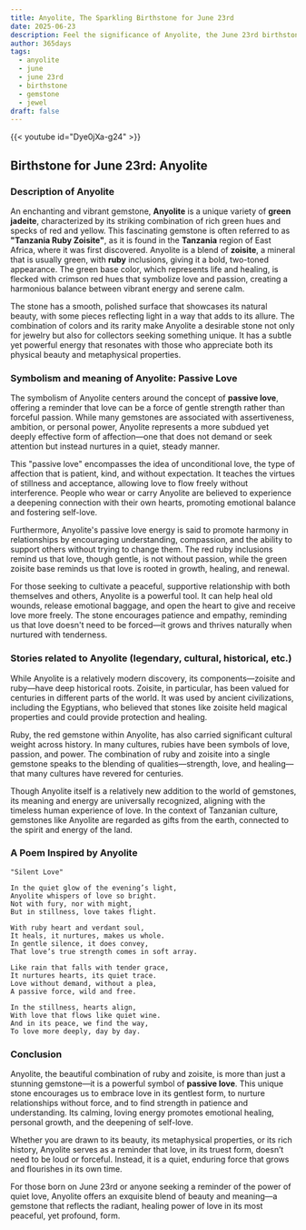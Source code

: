 ```yaml
---
title: Anyolite, The Sparkling Birthstone for June 23rd
date: 2025-06-23
description: Feel the significance of Anyolite, the June 23rd birthstone symbolizing Passive love. Let its beauty and meaning brighten your day.
author: 365days
tags:
  - anyolite
  - june
  - june 23rd
  - birthstone
  - gemstone
  - jewel
draft: false
---
```


{{< youtube id="Dye0jXa-g24" >}}

## Birthstone for June 23rd: Anyolite

### Description of Anyolite

An enchanting and vibrant gemstone, **Anyolite** is a unique variety of **green jadeite**, characterized by its striking combination of rich green hues and specks of red and yellow. This fascinating gemstone is often referred to as **"Tanzania Ruby Zoisite"**, as it is found in the **Tanzania** region of East Africa, where it was first discovered. Anyolite is a blend of **zoisite**, a mineral that is usually green, with **ruby** inclusions, giving it a bold, two-toned appearance. The green base color, which represents life and healing, is flecked with crimson red hues that symbolize love and passion, creating a harmonious balance between vibrant energy and serene calm.

The stone has a smooth, polished surface that showcases its natural beauty, with some pieces reflecting light in a way that adds to its allure. The combination of colors and its rarity make Anyolite a desirable stone not only for jewelry but also for collectors seeking something unique. It has a subtle yet powerful energy that resonates with those who appreciate both its physical beauty and metaphysical properties.

### Symbolism and meaning of Anyolite: Passive Love

The symbolism of Anyolite centers around the concept of **passive love**, offering a reminder that love can be a force of gentle strength rather than forceful passion. While many gemstones are associated with assertiveness, ambition, or personal power, Anyolite represents a more subdued yet deeply effective form of affection—one that does not demand or seek attention but instead nurtures in a quiet, steady manner.

This "passive love" encompasses the idea of unconditional love, the type of affection that is patient, kind, and without expectation. It teaches the virtues of stillness and acceptance, allowing love to flow freely without interference. People who wear or carry Anyolite are believed to experience a deepening connection with their own hearts, promoting emotional balance and fostering self-love.

Furthermore, Anyolite's passive love energy is said to promote harmony in relationships by encouraging understanding, compassion, and the ability to support others without trying to change them. The red ruby inclusions remind us that love, though gentle, is not without passion, while the green zoisite base reminds us that love is rooted in growth, healing, and renewal.

For those seeking to cultivate a peaceful, supportive relationship with both themselves and others, Anyolite is a powerful tool. It can help heal old wounds, release emotional baggage, and open the heart to give and receive love more freely. The stone encourages patience and empathy, reminding us that love doesn't need to be forced—it grows and thrives naturally when nurtured with tenderness.

### Stories related to Anyolite (legendary, cultural, historical, etc.)

While Anyolite is a relatively modern discovery, its components—zoisite and ruby—have deep historical roots. Zoisite, in particular, has been valued for centuries in different parts of the world. It was used by ancient civilizations, including the Egyptians, who believed that stones like zoisite held magical properties and could provide protection and healing.

Ruby, the red gemstone within Anyolite, has also carried significant cultural weight across history. In many cultures, rubies have been symbols of love, passion, and power. The combination of ruby and zoisite into a single gemstone speaks to the blending of qualities—strength, love, and healing—that many cultures have revered for centuries.

Though Anyolite itself is a relatively new addition to the world of gemstones, its meaning and energy are universally recognized, aligning with the timeless human experience of love. In the context of Tanzanian culture, gemstones like Anyolite are regarded as gifts from the earth, connected to the spirit and energy of the land.

### A Poem Inspired by Anyolite

```
"Silent Love"

In the quiet glow of the evening’s light,  
Anyolite whispers of love so bright.  
Not with fury, nor with might,  
But in stillness, love takes flight.

With ruby heart and verdant soul,  
It heals, it nurtures, makes us whole.  
In gentle silence, it does convey,  
That love’s true strength comes in soft array.

Like rain that falls with tender grace,  
It nurtures hearts, its quiet trace.  
Love without demand, without a plea,  
A passive force, wild and free.

In the stillness, hearts align,  
With love that flows like quiet wine.  
And in its peace, we find the way,  
To love more deeply, day by day.
```

### Conclusion

Anyolite, the beautiful combination of ruby and zoisite, is more than just a stunning gemstone—it is a powerful symbol of **passive love**. This unique stone encourages us to embrace love in its gentlest form, to nurture relationships without force, and to find strength in patience and understanding. Its calming, loving energy promotes emotional healing, personal growth, and the deepening of self-love.

Whether you are drawn to its beauty, its metaphysical properties, or its rich history, Anyolite serves as a reminder that love, in its truest form, doesn’t need to be loud or forceful. Instead, it is a quiet, enduring force that grows and flourishes in its own time.

For those born on June 23rd or anyone seeking a reminder of the power of quiet love, Anyolite offers an exquisite blend of beauty and meaning—a gemstone that reflects the radiant, healing power of love in its most peaceful, yet profound, form.